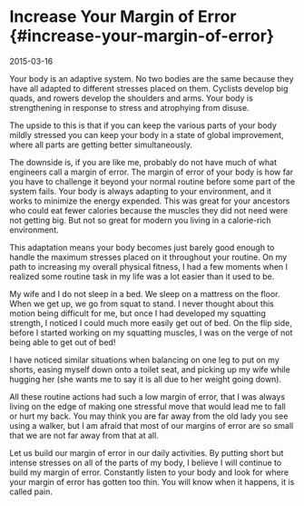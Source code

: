 # Increase Your Margin of Error {#increase-your-margin-of-error}

2015-03-16

Your body is an adaptive system. No two bodies are the same because
they have all adapted to different stresses placed on them. Cyclists
develop big quads, and rowers develop the shoulders and arms. Your
body is strengthening in response to stress and atrophying from
disuse.

The upside to this is that if you can keep the various parts of your
body mildly stressed you can keep your body in a state of global
improvement, where all parts are getting better simultaneously.

The downside is, if you are like me, probably do not have much of what
engineers call a margin of error. The margin of error of your body is
how far you have to challenge it beyond your normal routine before
some part of the system fails. Your body is always adapting to your
environment, and it works to minimize the energy expended. This was
great for your ancestors who could eat fewer calories because the
muscles they did not need were not getting big. But not so great for
modern you living in a calorie-rich environment.

This adaptation means your body becomes just barely good enough to
handle the maximum stresses placed on it throughout your routine. On
my path to increasing my overall physical fitness, I had a few moments
when I realized some routine task in my life was a lot easier than it
used to be.

My wife and I do not sleep in a bed. We sleep on a mattress on the
floor. When we get up, we go from squat to stand. I never thought
about this motion being difficult for me, but once I had developed my
squatting strength, I noticed I could much more easily get out of
bed. On the flip side, before I started working on my squatting
muscles, I was on the verge of not being able to get out of bed!

I have noticed similar situations when balancing on one leg to put on
my shorts, easing myself down onto a toilet seat, and picking up my
wife while hugging her (she wants me to say it is all due to her
weight going down).

All these routine actions had such a low margin of error, that I was
always living on the edge of making one stressful move that would lead
me to fall or hurt my back. You may think you are far away from the
old lady you see using a walker, but I am afraid that most of our
margins of error are so small that we are not far away from that at
all.

Let us build our margin of error in our daily activities. By putting
short but intense stresses on all of the parts of my body, I believe I
will continue to build my margin of error. Constantly listen to your
body and look for where your margin of error has gotten too thin. You
will know when it happens, it is called pain.
